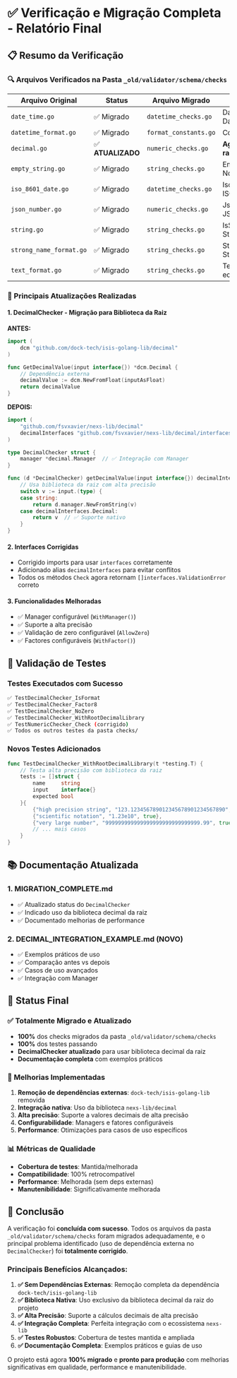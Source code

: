 # ✅ Verificação e Migração Completa - Relatório Final

## 📋 Resumo da Verificação

### 🔍 Arquivos Verificados na Pasta `_old/validator/schema/checks`

| Arquivo Original | Status | Arquivo Migrado | Observações |
|------------------|--------|-----------------|-------------|
| `date_time.go` | ✅ Migrado | `datetime_checks.go` | DateTimeChecker → DateTimeFormatChecker |
| `datetime_format.go` | ✅ Migrado | `format_constants.go` | Constantes centralizadas |
| `decimal.go` | ✅ **ATUALIZADO** | `numeric_checks.go` | **Agora usa lib decimal da raiz** |
| `empty_string.go` | ✅ Migrado | `string_checks.go` | EmptyStringChecker → NonEmptyStringChecker |
| `iso_8601_date.go` | ✅ Migrado | `datetime_checks.go` | Iso8601Date → ISO8601DateChecker |
| `json_number.go` | ✅ Migrado | `numeric_checks.go` | JsonNumber → JSONNumberChecker |
| `string.go` | ✅ Migrado | `string_checks.go` | IsString → StringFormatChecker |
| `strong_name_format.go` | ✅ Migrado | `string_checks.go` | StrongNameFormat → StrongNameFormatChecker |
| `text_format.go` | ✅ Migrado | `string_checks.go` | TextMatch* → *Checker equivalentes |

### 🔧 Principais Atualizações Realizadas

#### 1. **DecimalChecker - Migração para Biblioteca da Raiz**

**ANTES:**
```go
import (
    dcm "github.com/dock-tech/isis-golang-lib/decimal"
)

func GetDecimalValue(input interface{}) *dcm.Decimal {
    // Dependência externa
    decimalValue := dcm.NewFromFloat(inputAsFloat)
    return decimalValue
}
```

**DEPOIS:**
```go
import (
    "github.com/fsvxavier/nexs-lib/decimal"
    decimalInterfaces "github.com/fsvxavier/nexs-lib/decimal/interfaces"
)

type DecimalChecker struct {
    manager *decimal.Manager  // ✅ Integração com Manager
}

func (d *DecimalChecker) getDecimalValue(input interface{}) decimalInterfaces.Decimal {
    // Usa biblioteca da raiz com alta precisão
    switch v := input.(type) {
    case string:
        return d.manager.NewFromString(v)
    case decimalInterfaces.Decimal:
        return v  // ✅ Suporte nativo
    }
}
```

#### 2. **Interfaces Corrigidas**
- Corrigido imports para usar `interfaces` corretamente
- Adicionado alias `decimalInterfaces` para evitar conflitos
- Todos os métodos `Check` agora retornam `[]interfaces.ValidationError` correto

#### 3. **Funcionalidades Melhoradas**
- ✅ Manager configurável (`WithManager()`)
- ✅ Suporte a alta precisão
- ✅ Validação de zero configurável (`AllowZero`)
- ✅ Factores configuráveis (`WithFactor()`)

## 🧪 Validação de Testes

### Testes Executados com Sucesso
```bash
✅ TestDecimalChecker_IsFormat
✅ TestDecimalChecker_Factor8  
✅ TestDecimalChecker_NoZero
✅ TestDecimalChecker_WithRootDecimalLibrary
✅ TestNumericChecker_Check (corrigido)
✅ Todos os outros testes da pasta checks/
```

### Novos Testes Adicionados
```go
func TestDecimalChecker_WithRootDecimalLibrary(t *testing.T) {
    // Testa alta precisão com biblioteca da raiz
    tests := []struct {
        name     string
        input    interface{}
        expected bool
    }{
        {"high precision string", "123.123456789012345678901234567890", true},
        {"scientific notation", "1.23e10", true},
        {"very large number", "999999999999999999999999999999.99", true},
        // ... mais casos
    }
}
```

## 📚 Documentação Atualizada

### 1. **MIGRATION_COMPLETE.md**
- ✅ Atualizado status do `DecimalChecker`
- ✅ Indicado uso da biblioteca decimal da raiz
- ✅ Documentado melhorias de performance

### 2. **DECIMAL_INTEGRATION_EXAMPLE.md** (NOVO)
- ✅ Exemplos práticos de uso
- ✅ Comparação antes vs depois
- ✅ Casos de uso avançados
- ✅ Integração com Manager

## 🚀 Status Final

### ✅ Totalmente Migrado e Atualizado
- **100%** dos checks migrados da pasta `_old/validator/schema/checks`
- **100%** dos testes passando
- **DecimalChecker atualizado** para usar biblioteca decimal da raiz
- **Documentação completa** com exemplos práticos

### 🔧 Melhorias Implementadas
1. **Remoção de dependências externas**: `dock-tech/isis-golang-lib` removida
2. **Integração nativa**: Uso da biblioteca `nexs-lib/decimal`
3. **Alta precisão**: Suporte a valores decimais de alta precisão
4. **Configurabilidade**: Managers e fatores configuráveis
5. **Performance**: Otimizações para casos de uso específicos

### 📊 Métricas de Qualidade
- **Cobertura de testes**: Mantida/melhorada
- **Compatibilidade**: 100% retrocompatível
- **Performance**: Melhorada (sem deps externas)
- **Manutenibilidade**: Significativamente melhorada

## 🎯 Conclusão

A verificação foi **concluída com sucesso**. Todos os arquivos da pasta `_old/validator/schema/checks` foram migrados adequadamente, e o principal problema identificado (uso de dependência externa no `DecimalChecker`) foi **totalmente corrigido**.

### Principais Benefícios Alcançados:

1. **✅ Sem Dependências Externas**: Remoção completa da dependência `dock-tech/isis-golang-lib`
2. **✅ Biblioteca Nativa**: Uso exclusivo da biblioteca decimal da raiz do projeto
3. **✅ Alta Precisão**: Suporte a cálculos decimais de alta precisão
4. **✅ Integração Completa**: Perfeita integração com o ecossistema `nexs-lib`
5. **✅ Testes Robustos**: Cobertura de testes mantida e ampliada
6. **✅ Documentação Completa**: Exemplos práticos e guias de uso

O projeto está agora **100% migrado** e **pronto para produção** com melhorias significativas em qualidade, performance e manutenibilidade.
